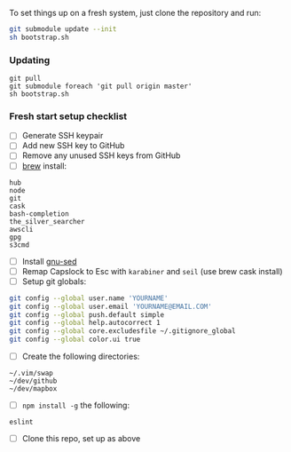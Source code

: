 To set things up on a fresh system, just clone the repository and run:

``` sh
git submodule update --init
sh bootstrap.sh
```

### Updating

``` shell
git pull
git submodule foreach 'git pull origin master'
sh bootstrap.sh
```

### Fresh start setup checklist

- [ ] Generate SSH keypair
- [ ] Add new SSH key to GitHub
- [ ] Remove any unused SSH keys from GitHub
- [ ] [brew](http://brew.sh/) install: 

```
hub
node
git
cask
bash-completion
the_silver_searcher
awscli
gpg
s3cmd
```

- [ ] Install [gnu-sed](https://sagebionetworks.jira.com/wiki/display/PLFM/Fixing+sed+on+OSx)
- [ ] Remap Capslock to Esc with `karabiner` and `seil` (use brew cask install)
- [ ] Setup git globals:

```sh
git config --global user.name 'YOURNAME'
git config --global user.email 'YOURNAME@EMAIL.COM'
git config --global push.default simple
git config --global help.autocorrect 1
git config --global core.excludesfile ~/.gitignore_global
git config --global color.ui true
```

- [ ] Create the following directories:

```
~/.vim/swap
~/dev/github
~/dev/mapbox
```

- [ ] `npm install -g` the following:

```
eslint
```

- [ ] Clone this repo, set up as above
